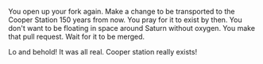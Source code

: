 You open up your fork again. Make a change to be transported to the Cooper Station 150 years from now. You pray for it 
to exist by then. You don't want to be floating in space around Saturn without oxygen. You make that pull request. 
Wait for it to be merged.

Lo and behold! It was all real. Cooper station really exists!
